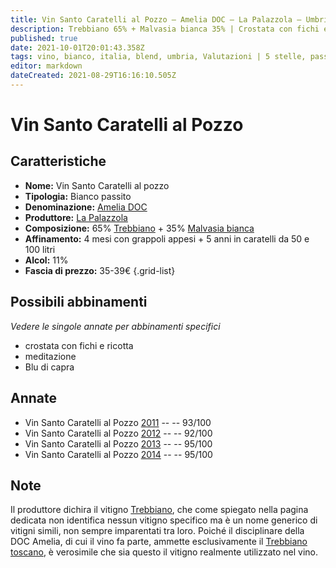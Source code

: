 ```yaml
---
title: Vin Santo Caratelli al Pozzo – Amelia DOC – La Palazzola – Umbria (IT) – 35-39€ – 5★
description: Trebbiano 65% + Malvasia bianca 35% | Crostata con fichi e ricotta – Meditazione – Blu di capra
published: true
date: 2021-10-01T20:01:43.358Z
tags: vino, bianco, italia, blend, umbria, Valutazioni | 5 stelle, passito, trebbiano, malvasia bianca, crostata con fichi e ricotta, meditazione, Prezzi | 35-39€, Blu di capra
editor: markdown
dateCreated: 2021-08-29T16:16:10.505Z
---
```


# Vin Santo Caratelli al Pozzo

## Caratteristiche
- **Nome:** Vin Santo Caratelli al pozzo
- **Tipologia:** Bianco passito
- **Denominazione:** [Amelia DOC](/denominazioni/Italia/Umbria/DOC/Amelia) 
- **Produttore:** [La Palazzola](/produttori/Italia/Umbria/La-Palazzola) 
- **Composizione:** 65% [Trebbiano](/vitigni/Italia/bacca-bianca/trebbiano) + 35% [Malvasia bianca](/vitigni/Italia/bacca-bianca/malvasia-bianca)
- **Affinamento:** 4 mesi con grappoli appesi + 5 anni in caratelli da 50 e 100 litri 
- **Alcol:** 11%
- **Fascia di prezzo:** 35-39€
{.grid-list}


## Possibili abbinamenti
*Vedere le singole annate per abbinamenti specifici*

- crostata con fichi e ricotta
- meditazione
- Blu di capra

## Annate
- Vin Santo Caratelli al Pozzo [2011](vini/Italia/Umbria/La-Palazzola/Vin-Santo-Caratelli-al-Pozzo/2011) -- <span class="star-5"></span> -- 93/100
- Vin Santo Caratelli al Pozzo [2012](vini/Italia/Umbria/La-Palazzola/Vin-Santo-Caratelli-al-Pozzo/2012) -- <span class="star-5"></span> -- 92/100
- Vin Santo Caratelli al Pozzo [2013](vini/Italia/Umbria/La-Palazzola/Vin-Santo-Caratelli-al-Pozzo/2013) -- <span class="star-5"></span> -- 95/100
- Vin Santo Caratelli al Pozzo [2014](vini/Italia/Umbria/La-Palazzola/Vin-Santo-Caratelli-al-Pozzo/2014) -- <span class="star-5"></span> -- 95/100

## Note
Il produttore dichira il vitigno [Trebbiano](/vitigni/Italia/bacca-bianca/trebbiano), che come spiegato nella pagina dedicata non identifica nessun vitigno specifico ma è un nome generico di vitigni simili, non sempre imparentati tra loro. Poiché il disciplinare della DOC Amelia, di cui il vino fa parte, ammette esclusivamente il [Trebbiano toscano](/vitigni/Italia/bacca-bianca/trebbiano-toscano), è verosimile che sia questo il vitigno realmente utilizzato nel vino.